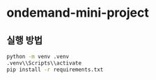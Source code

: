 # ondemand-mini-project

## 실행 방법
```bash
python -m venv .venv
.venv\\Scripts\\activate
pip install -r requirements.txt
```